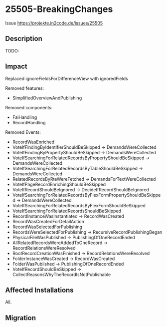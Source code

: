 # 25505-BreakingChanges

Issue https://projekte.in2code.de/issues/25505

## Description

TODO:

## Impact

Replaced ignoreFieldsForDifferenceView with ignoredFields

Removed features:
* SimplifiedOverviewAndPublishing

Removed components:
* FalHandling
* RecordHandling

Removed Events:
* RecordWasEnriched
* VoteIfFindingByIdentifierShouldBeSkipped -> DemandsWereCollected
* VoteIfFindingByPropertyShouldBeSkipped -> DemandsWereCollected
* VoteIfSearchingForRelatedRecordsByPropertyShouldBeSkipped -> DemandsWereCollected
* VoteIfSearchingForRelatedRecordsByTableShouldBeSkipped -> DemandsWereCollected
* RelatedRecordsByRteWereFetched -> DemandsForTextWereCollected
* VoteIfPageRecordEnrichingShouldBeSkipped
* VoteIfRecordShouldBeIgnored -> DecideIfRecordShouldBeIgnored
* VoteIfSearchingForRelatedRecordsByFlexFormPropertyShouldBeSkipped -> DemandsWereCollected
* VoteIfSearchingForRelatedRecordsByFlexFormShouldBeSkipped
* VoteIfSearchingForRelatedRecordsShouldBeSkipped
* RecordInstanceWasInstantiated -> RecordWasCreated
* RecordWasCreatedForDetailAction
* RecordWasSelectedForPublishing
* RecordsWereSelectedForPublishing -> RecursiveRecordPublishingBegan
* PhysicalFileWasPublished -> PublishingOfOneRecordEnded
* AllRelatedRecordsWereAddedToOneRecord -> RecordRelationsWereResolved
* RootRecordCreationWasFinished -> RecordRelationsWereResolved
* FolderInstanceWasCreated -> RecordWasCreated
* FolderWasPublished -> PublishingOfOneRecordEnded
* VoteIfRecordShouldBeSkipped -> CollectReasonsWhyTheRecordIsNotPublishable

## Affected Installations

All.

## Migration
